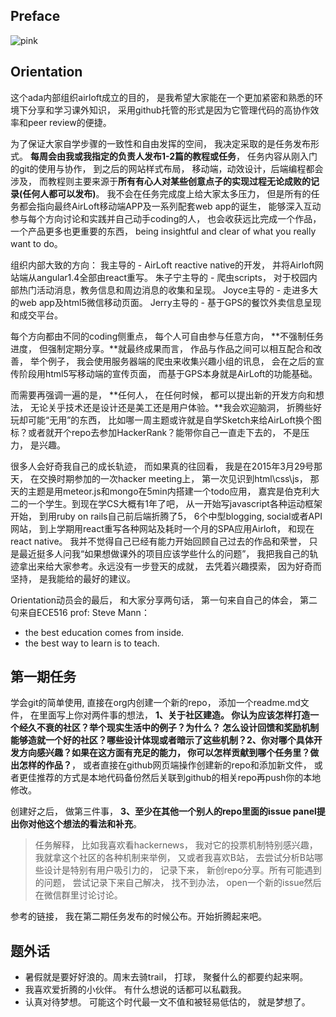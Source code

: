 ## Preface

![pink](http://ac-TC2Vc5Tu.clouddn.com/b000a844b66d48d1.jpg)

## Orientation

这个ada内部组织airloft成立的目的， 是我希望大家能在一个更加紧密和熟悉的环境下分享和学习课外知识， 采用github托管的形式是因为它管理代码的高协作效率和peer review的便捷。 

为了保证大家自学步骤的一致性和自由发挥的空间， 我决定采取的是任务发布形式。 **每周会由我或我指定的负责人发布1-2篇的教程或任务**， 任务内容从刚入门的git的使用与协作， 到之后的网站样式布局， 移动端，动效设计，后端编程都会涉及， 而教程则主要来源于**所有有心人对某些创意点子的实现过程无论成败的记录(任何人都可以发布)**。 我不会在任务完成度上给大家太多压力， 但是所有的任务都会指向最终AirLoft移动端APP及一系列配套web app的诞生， 能够深入互动参与每个方向讨论和实践并自己动手coding的人， 也会收获远比完成一个作品， 一个产品更多也更重要的东西， being insightful and clear of what you really want to do。

组织内部大致的方向：
我主导的 - AirLoft reactive native的开发， 并将Airloft网站端从angular1.4全部由react重写。
朱子宁主导的 - 爬虫scripts， 对于校园内部热门活动消息，教务信息和周边消息的收集和呈现。
Joyce主导的 - 走进多大的web app及html5微信移动页面。
Jerry主导的 - 基于GPS的餐饮外卖信息呈现和成交平台。

每个方向都由不同的coding侧重点， 每个人可自由参与任意方向， **不强制任务进度， 但强制定期分享。**就最终成果而言， 作品与作品之间可以相互配合和改善， 举个例子， 我会使用服务器端的爬虫来收集兴趣小组的讯息， 会在之后的宣传阶段用html5写移动端的宣传页面， 而基于GPS本身就是AirLoft的功能基础。

而需要再强调一遍的是， **任何人， 在任何时候， 都可以提出新的开发方向和想法， 无论关乎技术还是设计还是美工还是用户体验。**我会欢迎脑洞， 折腾些好玩却可能“无用”的东西， 比如哪一周主题或许就是自学Sketch来给AirLoft换个图标？或者就开个repo去参加HackerRank？能带你自己一直走下去的， 不是压力， 是兴趣。

很多人会好奇我自己的成长轨迹， 而如果真的往回看， 我是在2015年3月29号那天， 在交换时期参加的一次hacker meeting上， 第一次见识到html\css\js， 那天的主题是用meteor.js和mongo在5min内搭建一个todo应用， 嘉宾是伯克利大二的一个学生。到现在学CS大概有1年了吧， 从一开始写javascript各种运动框架开始， 到用ruby on rails自己前后端折腾了5， 6个中型blogging, social或者API网站， 到上学期用react重写各种网站及耗时一个月的SPA应用Airloft， 和现在react native。 我并不觉得自己已经有能力开始回顾自己过去的作品和荣誉， 只是最近挺多人问我“如果想做课外的项目应该学些什么的问题”， 我把我自己的轨迹拿出来给大家参考。永远没有一步登天的成就， 去凭着兴趣摸索， 因为好奇而坚持， 是我能给的最好的建议。

Orientation动员会的最后， 和大家分享两句话， 第一句来自自己的体会， 第二句来自ECE516 prof: Steve Mann：

- the best education comes from inside. 
- the best way to learn is to teach. 


## 第一期任务

学会git的简单使用, 直接在org内创建一个新的repo， 添加一个readme.md文件， 在里面写上你对两件事的想法， **1、关于社区建造。 你认为应该怎样打造一个经久不衰的社区？举个现实生活中的例子？为什么？ 怎么设计回馈和奖励机制能够造就一个好的社区？哪些设计体现或者暗示了这些机制？2、你对哪个具体开发方向感兴趣？如果在这方面有充足的能力， 你可以怎样贡献到哪个任务里？做出怎样的作品？**， 或者直接在github网页端操作创建新的repo和添加新文件， 或者更佳推荐的方式是本地代码备份然后关联到github的相关repo再push你的本地修改。

创建好之后， 做第三件事， **3、至少在其他一个别人的repo里面的issue panel提出你对他这个想法的看法和补充**。

> 任务解释， 比如我喜欢看hackernews， 我对它的投票机制特别感兴趣， 我就拿这个社区的各种机制来举例， 又或者我喜欢B站， 去尝试分析B站哪些设计是特别有用户吸引力的， 记录下来， 新创repo分享。所有可能遇到的问题， 尝试记录下来自己解决， 找不到办法， open一个新的issue然后在微信群里讨论讨论。

参考的链接， 我在第二期任务发布的时候公布。开始折腾起来吧。

## 题外话

- 暑假就是要好好浪的。周末去骑trail， 打球， 聚餐什么的都要约起来啊。
- 我喜欢爱折腾的小伙伴。 有什么想说的话都可以私戳我。
- 认真对待梦想。 可能这个时代最一文不值和被轻易低估的， 就是梦想了。
